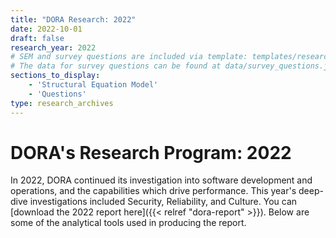 ```yaml
---
title: "DORA Research: 2022"
date: 2022-10-01
draft: false
research_year: 2022
# SEM and survey questions are included via template: templates/research_archives/single.html, if specified in front matter. 
# The data for survey questions can be found at data/survey_questions.json
sections_to_display:
    - 'Structural Equation Model'
    - 'Questions'
type: research_archives
---
```


# DORA's Research Program: 2022
In 2022, DORA continued its investigation into software development and operations, and the capabilities which drive performance. This year's deep-dive investigations included Security, Reliability, and Culture. You can [download the 2022 report here]({{< relref "dora-report" >}}). Below are some of the analytical tools used in producing the report.
